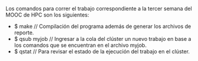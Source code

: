 Los comandos para correr el trabajo correspondiente a la tercer semana del MOOC de HPC son los siguientes:

- $ make // Compilación del programa además de generar los archivos de reporte.
- $ qsub myjob // Ingresar a la cola del clúster un nuevo trabajo en base a los comandos que se encuentran en el archivo myjob.
- $ qstat // Para revisar el estado de la ejecución del trabajo en el clúster.


